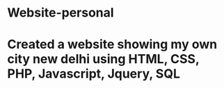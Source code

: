 # Website-personal
# Created a website showing my own city new delhi  using HTML, CSS, PHP, Javascript, Jquery, SQL
